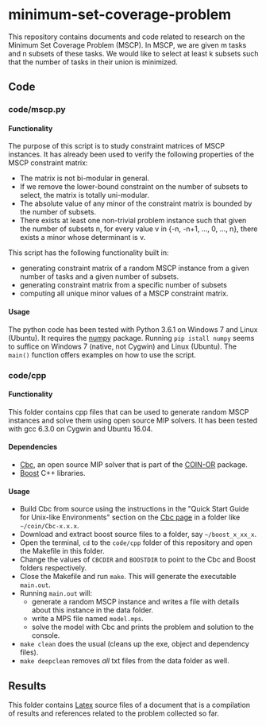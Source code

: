 # minimum-set-coverage-problem

This repository contains documents and code related to research on the Minimum Set Coverage Problem (MSCP). In MSCP, we are given m tasks and n subsets of these tasks. We would like to select at least k subsets such that the number of tasks in their union is minimized.

## Code

### code/mscp.py

#### Functionality

The purpose of this script is to study constraint matrices of MSCP instances. It has already been used to verify the following properties of the MSCP constraint matrix:

- The matrix is not bi-modular in general.
- If we remove the lower-bound constraint on the number of subsets to select, the matrix is totally uni-modular.
- The absolute value of any minor of the constraint matrix is bounded by the number of subsets.
- There exists at least one non-trivial problem instance such that given the number of subsets n, for every value v in {-n, -n+1, ..., 0, ..., n}, there exists a minor whose determinant is v.

This script has the following functionality built in:

- generating constraint matrix of a random MSCP instance from a given number of tasks and a given number of subsets.
- generating constraint matrix from a specific number of subsets
- computing all unique minor values of a MSCP constraint matrix.

#### Usage

The python code has been tested with Python 3.6.1 on Windows 7 and Linux (Ubuntu). It requires the [numpy](http://www.numpy.org/) package. Running `pip istall numpy` seems to suffice on Windows 7 (native, not Cygwin) and Linux (Ubuntu). The `main()` function offers examples on how to use the script.

### code/cpp

#### Functionality

This folder contains cpp files that can be used to generate random MSCP instances and solve them using open source MIP solvers. It has been tested with gcc 6.3.0 on Cygwin and Ubuntu 16.04.

#### Dependencies

- [Cbc](https://projects.coin-or.org/Cbc), an open source MIP solver that is part of the [COIN-OR](https://www.coin-or.org) package.
- [Boost](http://www.boost.org) C++ libraries.

#### Usage

- Build Cbc from source using the instructions in the "Quick Start Guide for Unix-like Environments" section on the [Cbc page](https://projects.coin-or.org/Cbc) in a folder like `~/coin/Cbc-x.x.x`.
- Download and extract boost source files to a folder, say `~/boost_x_xx_x`.
- Open the terminal, `cd` to the `code/cpp` folder of this repository and open the Makefile in this folder.
- Change the values of `CBCDIR` and `BOOSTDIR` to point to the Cbc and Boost folders respectively.
- Close the Makefile and run `make`. This will generate the executable `main.out`.
- Running `main.out` will:
    - generate a random MSCP instance and writes a file with details about this instance in the data folder.
    - write a MPS file named `model.mps`.
    - solve the model with Cbc and prints the problem and solution to the console.
- `make clean` does the usual (cleans up the exe, object and dependency files).
- `make deepclean` removes _all_ txt files from the data folder as well.

## Results

This folder contains [Latex](https://www.latex-project.org/) source files of a document that is a compilation of results and references related to the problem collected so far.